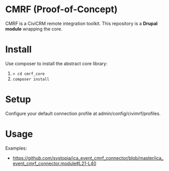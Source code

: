 # CMRF (Proof-of-Concept)
CMRF is a CiviCRM remote integration toolkit. This repository is a **Drupal module** wrapping the core.

# Install
Use composer to install the abstract core library:

 1. ``> cd cmrf_core``
 1. ``composer install``

# Setup

Configure your default connection profile at admin/config/civimrf/profiles.

# Usage

Examples:
 * https://github.com/systopia/ica_event_cmrf_connector/blob/master/ica_event_cmrf_connector.module#L21-L40
